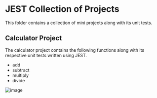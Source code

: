 # JEST Collection of Projects

This folder contains a collection of mini projects along with its unit tests. 

## Calculator Project
The calculator project contains the following functions along with its respective unit tests written using JEST.
- add
- subtract
- multiply
- divide

![image](https://github.com/alexa-ngo/JESTProjects/assets/97919335/81b43f62-0792-4606-b964-db07ca0b7e73)
